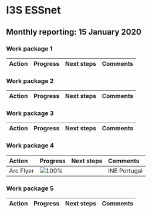 # I3S ESSnet

## Monthly reporting: 15 January 2020

### Work package 1

| Action  | Progress | Next steps | Comments |
|:--|:--|:--|:--|



### Work package 2

| Action  | Progress | Next steps | Comments |
|:--|:--|:--|:--|


### Work package 3
| Action  | Progress | Next steps | Comments |
|:--|:--|:--|:--|

### Work package 4

| Action  | Progress | Next steps | Comments |
|:--|:--|:--|:--|
| Arc Flyer | ![100%](https://progress-bar.dev/50) |  | INE Portugal |

### Work package 5

| Action  | Progress | Next steps | Comments |
|:--|:--|:--|:--|
